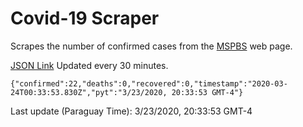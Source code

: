 # Covid-19 Scraper

Scrapes the number of confirmed cases from the [MSPBS](https://www.mspbs.gov.py/covid-19.php) web page.

[JSON Link](https://jmayalag.github.io/covid19-scrape/cases.json)
Updated every 30 minutes.
```
{"confirmed":22,"deaths":0,"recovered":0,"timestamp":"2020-03-24T00:33:53.830Z","pyt":"3/23/2020, 20:33:53 GMT-4"}
```
Last update (Paraguay Time): 3/23/2020, 20:33:53 GMT-4